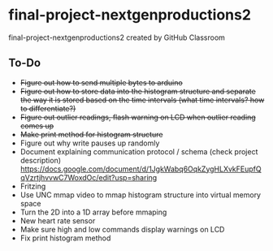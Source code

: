 # final-project-nextgenproductions2
final-project-nextgenproductions2 created by GitHub Classroom

## To-Do 
* <strike>Figure out how to send multiple bytes to arduino</strike>
* <strike>Figure out how to store data into the histogram structure and separate the way it is stored based on the time intervals (what time intervals? how to differentiate?)</strike>
* <strike>Figure out outlier readings, flash warning on LCD when outlier reading comes up</strike> 
* <strike>Make print method for histogram structure</strike>
* Figure out why write pauses up randomly 
* Document explaining communication protocol / schema (check project description)
https://docs.google.com/document/d/1JgkWabq6OqkZygHLXvkFEupfQqVzrtjhvvwC7WoxdOc/edit?usp=sharing
* Fritzing 
* Use UNC mmap video to mmap histogram structure into virtual memory space
* Turn the 2D into a 1D array before mmaping 
* New heart rate sensor 
* Make sure high and low commands display warnings on LCD 
* Fix print histogram method 


